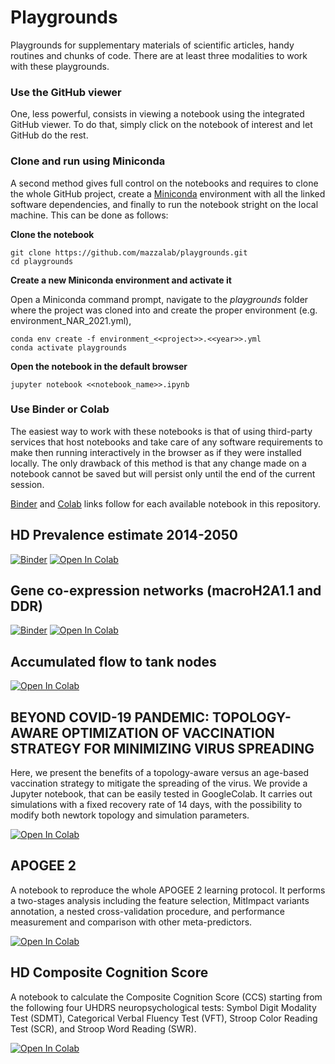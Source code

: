 # Playgrounds

Playgrounds for supplementary materials of scientific articles, handy routines and chunks of code. There are at least three modalities to work with these playgrounds.

### Use the GitHub viewer

One, less powerful, consists in viewing a notebook using the integrated GitHub viewer. To do that, simply click on the notebook of interest and let GitHub do the rest.

### Clone and run using Miniconda

A second method gives full control on the notebooks and requires to clone the whole GitHub project, create a [Miniconda](https://docs.conda.io/en/latest/miniconda.html) environment with all the linked software dependencies, and finally to run the notebook stright on the local machine. This can be done as follows:

**Clone the notebook**

```
git clone https://github.com/mazzalab/playgrounds.git
cd playgrounds
```

**Create a new Miniconda environment and activate it**

Open a Miniconda command prompt, navigate to the _playgrounds_ folder where the project was cloned into and create the proper environment (e.g. environment_NAR_2021.yml),

```
conda env create -f environment_<<project>>.<<year>>.yml
conda activate playgrounds
```

**Open the notebook in the default browser**

```
jupyter notebook <<notebook_name>>.ipynb
```

### Use Binder or Colab

The easiest way to work with these notebooks is that of using third-party services that host notebooks and take care of any software requirements to make then running interactively in the browser as if they were installed locally. The only drawback of this method is that any change made on a notebook cannot be saved but will persist only until the end of the current session.

[Binder](https://mybinder.org/) and [Colab](https://colab.research.google.com/) links follow for each available notebook in this repository.

## HD Prevalence estimate 2014-2050

[![Binder](https://mybinder.org/badge_logo.svg)](https://mybinder.org/v2/gh/mazzalab/playgrounds/master?filepath=HD_prevalence_JNNP_2020.ipynb)
[![Open In Colab](https://colab.research.google.com/assets/colab-badge.svg)](https://colab.research.google.com/github/mazzalab/playgrounds/blob/master/HD_prevalence_JNNP_2020.ipynb)

## Gene co-expression networks (macroH2A1.1 and DDR)

[![Binder](https://mybinder.org/badge_logo.svg)](https://mybinder.org/v2/gh/mazzalab/playgrounds/master?filepath=macroH2A_IPS_StemCells_2021.ipynb)
[![Open In Colab](https://colab.research.google.com/assets/colab-badge.svg)](https://colab.research.google.com/github/mazzalab/playgrounds/blob/master/macroH2A_IPS_StemCells_2021.ipynb)

## Accumulated flow to tank nodes

[![Open In Colab](https://colab.research.google.com/assets/colab-badge.svg)](https://colab.research.google.com/github/mazzalab/playgrounds/blob/master/accumulated_flow.ipynb)

## BEYOND COVID-19 PANDEMIC: TOPOLOGY-AWARE OPTIMIZATION OF VACCINATION STRATEGY FOR MINIMIZING VIRUS SPREADING

Here, we present the benefits of a topology-aware versus an age-based vaccination strategy to mitigate the spreading of the virus.
We provide a Jupyter notebook, that can be easily tested in GoogleColab. It carries out simulations with a fixed recovery rate of 14 days, with the possibility to modify both newtork topology and simulation parameters.

[![Open In Colab](https://colab.research.google.com/assets/colab-badge.svg)](https://colab.research.google.com/github/mazzalab/playgrounds/blob/master/Non_markov_SIR_covid.ipynb)

## APOGEE 2

A notebook to reproduce the whole APOGEE 2 learning protocol. It performs a two-stages analysis including the feature selection, MitImpact variants annotation, a nested cross-validation procedure, and performance measurement and comparison with other meta-predictors.

[![Open In Colab](https://colab.research.google.com/assets/colab-badge.svg)](https://colab.research.google.com/github/mazzalab/playgrounds/blob/master/apogee2_NMeth_2022.ipynb)

## HD Composite Cognition Score 
A notebook to calculate the Composite Cognition Score (CCS) starting from the following four UHDRS neuropsychological tests: Symbol Digit Modality Test (SDMT), Categorical Verbal Fluency Test (VFT), Stroop Color Reading Test (SCR), and Stroop Word Reading (SWR).

[![Open In Colab](https://colab.research.google.com/assets/colab-badge.svg)](https://colab.research.google.com/github/mazzalab/playgrounds/blob/master/CCS.ipynb)
